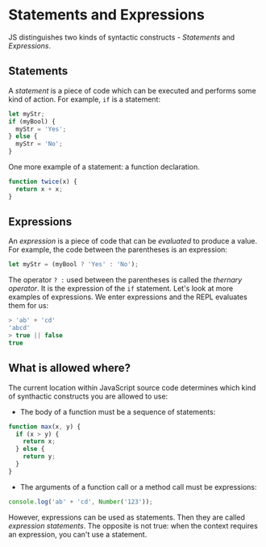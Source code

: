 # Statements and Expressions

JS distinguishes two kinds of syntactic constructs - _Statements_ and _Expressions_.

## Statements

A _statement_ is a piece of code which can be executed and performs some kind of action. 
For example, `if` is a statement:

```js
let myStr;
if (myBool) {
  myStr = 'Yes';
} else {
  myStr = 'No';
}
``` 

One more example of a statement: a function declaration.

```js
function twice(x) {
  return x + x;
}
```

## Expressions

An _expression_ is a piece of code that can be _evaluated_ to produce a value. For example, the code 
between the parentheses is an expression:

```js
let myStr = (myBool ? 'Yes' : 'No');
```

The operator ` ? : ` used between the parentheses is called the _thernary operator_. It is the expression of the `if` statement. 
Let's look at more examples of expressions. We enter expressions and the REPL evaluates them for us:

```js
> 'ab' + 'cd'
'abcd'
> true || false
true
```

## What is allowed where?

The current location within JavaScript source code determines which kind of synthactic constructs you are allowed to use:

* The body of a function must be a sequence of statements:

```js
function max(x, y) {
  if (x > y) {
    return x;
  } else {
    return y;
  }
}
```

* The arguments of a function call or a method call must be expressions:

```js
console.log('ab' + 'cd', Number('123'));
``` 

However, expressions can be used as statements. Then they are called _expression statements_. The opposite
is not true: when the context requires an expression, you can't use a statement.

 

